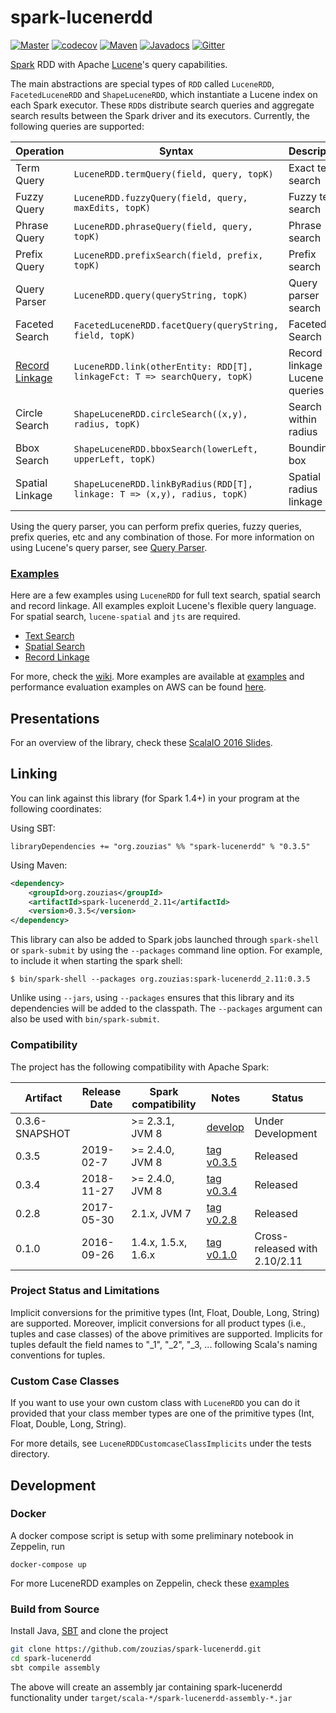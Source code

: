 # spark-lucenerdd

[![Master](https://travis-ci.org/zouzias/spark-lucenerdd.svg?branch=master)](https://travis-ci.org/zouzias/spark-lucenerdd)
[![codecov](https://codecov.io/gh/zouzias/spark-lucenerdd/branch/master/graph/badge.svg)](https://codecov.io/gh/zouzias/spark-lucenerdd)
[![Maven](https://img.shields.io/maven-central/v/org.zouzias/spark-lucenerdd_2.11.svg)](https://maven-badges.herokuapp.com/maven-central/org.zouzias/spark-lucenerdd_2.11/)
[![Javadocs](http://javadoc.io/badge/org.zouzias/spark-lucenerdd_2.11.svg)](http://javadoc.io/doc/org.zouzias/spark-lucenerdd_2.11/)
[![Gitter](https://badges.gitter.im/Join%20Chat.svg)](https://gitter.im/spark-lucenerdd/Lobby)


[Spark](http://spark.apache.org) RDD with Apache [Lucene](https://lucene.apache.org)'s query capabilities.

The main abstractions are special types of `RDD` called `LuceneRDD`, `FacetedLuceneRDD` and `ShapeLuceneRDD`, which instantiate a Lucene index on each Spark executor. These `RDD`s distribute search queries and aggregate search results between the Spark driver and its executors. Currently, the following queries are supported:

|Operation| Syntax| Description |
|-------|---------------------|----------|
|Term Query     | `LuceneRDD.termQuery(field, query, topK)`| Exact term search |
|Fuzzy Query | `LuceneRDD.fuzzyQuery(field, query, maxEdits, topK)`| Fuzzy term search |
|Phrase Query | `LuceneRDD.phraseQuery(field, query, topK)` | Phrase search |
|Prefix Query | `LuceneRDD.prefixSearch(field, prefix, topK)` | Prefix search |
|Query Parser | `LuceneRDD.query(queryString, topK)` | Query parser search|
|Faceted Search| `FacetedLuceneRDD.facetQuery(queryString, field, topK)` | Faceted Search |
|[Record Linkage](https://github.com/zouzias/spark-lucenerdd/wiki/Record-Linkage)| `LuceneRDD.link(otherEntity: RDD[T], linkageFct: T => searchQuery, topK)`| Record linkage via Lucene queries|
|Circle Search| `ShapeLuceneRDD.circleSearch((x,y), radius, topK)` | Search within radius |
|Bbox Search| `ShapeLuceneRDD.bboxSearch(lowerLeft, upperLeft, topK)` | Bounding box |
|Spatial Linkage| `ShapeLuceneRDD.linkByRadius(RDD[T], linkage: T => (x,y), radius, topK)` | Spatial radius linkage|

Using the query parser, you can perform prefix queries, fuzzy queries, prefix queries, etc and any combination of those.
For more information on using Lucene's query parser, see [Query Parser](https://lucene.apache.org/core/5_5_0/queryparser/org/apache/lucene/queryparser/classic/QueryParser.html).

### [Examples](https://github.com/zouzias/spark-lucenerdd-examples)

Here are a few examples using `LuceneRDD` for full text search, spatial search and record linkage. All examples exploit Lucene's flexible query language. For spatial search, `lucene-spatial` and `jts` are required.

* [Text Search](https://github.com/zouzias/spark-lucenerdd/wiki/Full-text-search)
* [Spatial Search](https://github.com/zouzias/spark-lucenerdd/wiki/Spatial-search)
* [Record Linkage](https://github.com/zouzias/spark-lucenerdd/wiki/Record-Linkage)

For more, check the [wiki](https://github.com/zouzias/spark-lucenerdd/wiki). More examples are available at [examples](https://github.com/zouzias/spark-lucenerdd-examples) and performance evaluation examples on AWS can be found [here](https://github.com/zouzias/spark-lucenerdd-aws).

## Presentations

For an overview of the library, check these [ScalaIO 2016 Slides](http://www.slideshare.net/zouzias/lucenerdd-for-geospatial-search-and-entity-linkage).

## Linking

You can link against this library (for Spark 1.4+) in your program at the following coordinates:

Using SBT:

```
libraryDependencies += "org.zouzias" %% "spark-lucenerdd" % "0.3.5"
```

Using Maven:

```xml
<dependency>
    <groupId>org.zouzias</groupId>
    <artifactId>spark-lucenerdd_2.11</artifactId>
    <version>0.3.5</version>
</dependency>
```

This library can also be added to Spark jobs launched through `spark-shell` or `spark-submit` by using the `--packages` command line option.
For example, to include it when starting the spark shell:

```
$ bin/spark-shell --packages org.zouzias:spark-lucenerdd_2.11:0.3.5
```

Unlike using `--jars`, using `--packages` ensures that this library and its dependencies will be added to the classpath.
The `--packages` argument can also be used with `bin/spark-submit`.

### Compatibility
The project has the following compatibility with Apache Spark:

Artifact                  | Release Date    | Spark compatibility | Notes | Status
------------------------- | --------------- | -------------------------- | ----- | ----
0.3.6-SNAPSHOT            |                 | >= 2.3.1, JVM 8  | [develop](https://github.com/zouzias/spark-lucenerdd/tree/develop) | Under Development
0.3.5                     |  2019-02-7     | >= 2.4.0, JVM 8  | [tag v0.3.5](https://github.com/zouzias/spark-lucenerdd/tree/v0.3.5) | Released
0.3.4                     |  2018-11-27     | >= 2.4.0, JVM 8  | [tag v0.3.4](https://github.com/zouzias/spark-lucenerdd/tree/v0.3.4) | Released
0.2.8                     | 2017-05-30      |  2.1.x, JVM 7      | [tag v0.2.8](https://github.com/zouzias/spark-lucenerdd/tree/v0.2.8) | Released
0.1.0                     | 2016-09-26      | 1.4.x, 1.5.x, 1.6.x| [tag v0.1.0](https://github.com/zouzias/spark-lucenerdd/tree/v0.1.0) | Cross-released with 2.10/2.11

### Project Status and Limitations

Implicit conversions for the primitive types (Int, Float, Double, Long, String) are supported. Moreover, implicit conversions for all product types (i.e., tuples and case classes) of the above primitives are supported. Implicits for tuples default the field names to "_1", "_2", "_3, ... following Scala's naming conventions for tuples.

### Custom Case Classes

If you want to use your own custom class with `LuceneRDD` you can do it provided that your class member types are one of the primitive types (Int, Float, Double, Long, String).

For more details, see `LuceneRDDCustomcaseClassImplicits` under the tests directory.

## Development

### Docker

A docker compose script is setup with some preliminary notebook in Zeppelin, run

```
docker-compose up
```

For more LuceneRDD examples on Zeppelin, check these [examples](https://github.com/zouzias/spark-lucenerdd-examples)
### Build from Source

Install Java, [SBT](http://www.scala-sbt.org) and clone the project

```bash
git clone https://github.com/zouzias/spark-lucenerdd.git
cd spark-lucenerdd
sbt compile assembly
```

The above will create an assembly jar containing spark-lucenerdd functionality under `target/scala-*/spark-lucenerdd-assembly-*.jar`

